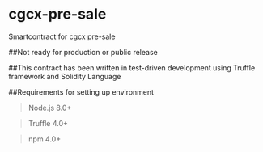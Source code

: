 # cgcx-pre-sale
Smartcontract for cgcx pre-sale


##Not ready for production or public release 

##This contract has been written in test-driven development using Truffle framework and Solidity Language 

##Requirements for setting up environment 

 > Node.js 8.0+ 
 
 > Truffle 4.0+
 
 > npm 4.0+
 
 
